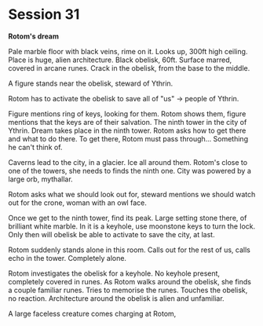 # Session 31
**Rotom's dream**

Pale marble floor with black veins, rime on it. Looks up, 300ft high ceiling. Place is huge, alien architecture. Black obelisk, 60ft. Surface marred, covered in arcane runes. Crack in the obelisk, from the base to the middle.

A figure stands near the obelisk, steward of Ythrin.

Rotom has to activate the obelisk to save all of "us" -> people of Ythrin.

Figure mentions ring of keys, looking for them. Rotom shows them, figure mentions that the keys are of their salvation. The ninth tower in the city of Ythrin. Dream takes place in the ninth tower. Rotom asks how to get there and what to do there. To get there, Rotom must pass through... Something he can't think of.

Caverns lead to the city, in a glacier. Ice all around them. Rotom's close to one of the towers, she needs to finds the ninth one. City was powered by a large orb, mythallar.

Rotom asks what we should look out for, steward mentions we should watch out for the crone, woman with an owl face.

Once we get to the ninth tower, find its peak. Large setting stone there, of brilliant white marble. In it is a keyhole, use moonstone keys to turn the lock. Only then will obelisk be able to activate to save the city, at last.

Rotom suddenly stands alone in this room. Calls out for the rest of us, calls echo in the tower. Completely alone.

Rotom investigates the obelisk for a keyhole. No keyhole present, completely covered in runes. As Rotom walks around the obelisk, she finds a couple familiar runes. Tries to memorise the runes. Touches the obelisk, no reaction. Architecture around the obelisk is alien and unfamiliar.

A large faceless creature comes charging at Rotom,